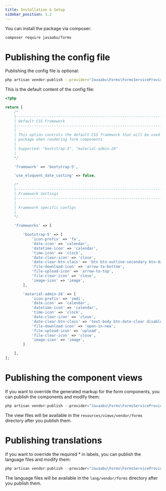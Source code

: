 ```yaml
---
title: Installation & Setup
sidebar_position: 1.2
---
```


You can install the package via composer:

```bash
composer require javaabu/forms
```

# Publishing the config file

Publishing the config file is optional:

```bash
php artisan vendor:publish --provider="Javaabu\Forms\FormsServiceProvider" --tag="forms-config"
```

This is the default content of the config file:

```php
<?php

return [
    /*
    |--------------------------------------------------------------------------
    | Default CSS Framework
    |--------------------------------------------------------------------------
    |
    | This option controls the default CSS framework that will be used by the
    | package when rendering form components
    |
    | Supported: "bootstrap-5", "material-admin-26"
    |
    */

    'framework' => 'bootstrap-5',

    'use_eloquent_date_casting' => false,

    /*
    |--------------------------------------------------------------------------
    | Framework Settings
    |--------------------------------------------------------------------------
    |
    | Framework specific configs
    |
    */

    'frameworks' => [

        'bootstrap-5' => [
            'icon-prefix' => 'fa',
            'date-icon' => 'calendar',
            'datetime-icon' => 'calendar',
            'time-icon' => 'clock',
            'date-clear-icon' => 'close',
            'date-clear-btn-class' => 'btn btn-outline-secondary btn-date-clear disable-w-input',
            'file-download-icon' => 'arrow-to-bottom',
            'file-upload-icon' => 'arrow-to-top',
            'file-clear-icon' => 'close',
            'image-icon' => 'image',
        ],

        'material-admin-26' => [
            'icon-prefix' => 'zmdi',
            'date-icon' => 'calendar',
            'datetime-icon' => 'calendar',
            'time-icon' => 'clock',
            'date-clear-icon' => 'close',
            'date-clear-btn-class' => 'text-body btn-date-clear disable-w-input',
            'file-download-icon' => 'open-in-new',
            'file-upload-icon' => 'upload',
            'file-clear-icon' => 'close',
            'image-icon' => 'image',
        ]

    ],
];

```

# Publishing the component views

If you want to override the generated markup for the form components, you can publish the components and modify them:

```php
php artisan vendor:publish --provider="Javaabu\Forms\FormsServiceProvider" --tag="forms-views"
```

The view files will be available in the `resources/views/vendor/forms` directory after you publish them.

# Publishing translations

If you want to override the required * in labels, you can publish the language files and modify them:

```php
php artisan vendor:publish --provider="Javaabu\Forms\FormsServiceProvider" --tag="forms-translations"
```

The language files will be available in the `lang/vendor/forms` directory after you publish them.
